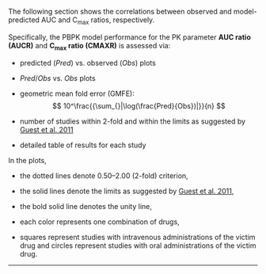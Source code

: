 The following section shows the correlations between observed and model-predicted AUC and C<sub>max</sub> ratios, respectively.

Specifically, the PBPK model performance for the PK parameter **AUC ratio (AUCR)** and **C<sub>max</sub> ratio (CMAXR)** is assessed via:

- predicted (*Pred*) vs. observed (*Obs*) plots

- *Pred*/*Obs* vs. *Obs* plots

- geometric mean fold error (GMFE):
  $$
  10^\frac{{\sum_{}|\log(\frac{Pred}{Obs})|}}{n}
  $$

- number of studies within 2-fold and within the limits as suggested by [Guest et al. 2011](#4-References)
  
- detailed table of results for each study

  

In the plots,

- the dotted lines denote 0.50–2.00 (2-fold) criterion,

- the solid lines denote the limits as suggested by [Guest et al. 2011](#4-References),

- the bold solid line denotes the unity line,

- each color represents one combination of drugs,

- squares represent studies with intravenous administrations of the victim drug and circles represent studies with oral administrations of the victim drug.



***

